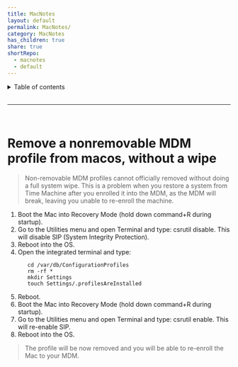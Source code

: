 ```yaml
---
title: MacNotes
layout: default
permalink: MacNotes/
category: MacNotes
has_children: true
share: true
shortRepo:
  - macnotes
  - default
---
```


<details markdown="block">              
<summary>              
Table of contents              
</summary>              
{: .text-delta }              
1. TOC              
{:toc}              
</details>

<br/>

---

<br/>

# Remove a nonremovable MDM profile from macos, without a wipe

> Non-removable MDM profiles cannot officially removed without doing a full system wipe. This is a problem when you restore a system from Time Machine after you enrolled it into the MDM, as the MDM
> will break, leaving you unable to re-enroll the machine.

1. Boot the Mac into Recovery Mode (hold down command+R during startup).
2. Go to the Utilities menu and open Terminal and type: csrutil disable. This will disable SIP (System Integrity Protection).
3. Reboot into the OS.
4. Open the integrated terminal and type:
   ```shell
      cd /var/db/ConfigurationProfiles
      rm -rf *
      mkdir Settings
      touch Settings/.profilesAreInstalled
    ```
5. Reboot.
6. Boot the Mac into Recovery Mode (hold down command+R during startup).
7. Go to the Utilities menu and open Terminal and type: csrutil enable. This will re-enable SIP.
8. Reboot into the OS.

> The profile will be now removed and you will be able to re-enroll the Mac to your MDM.